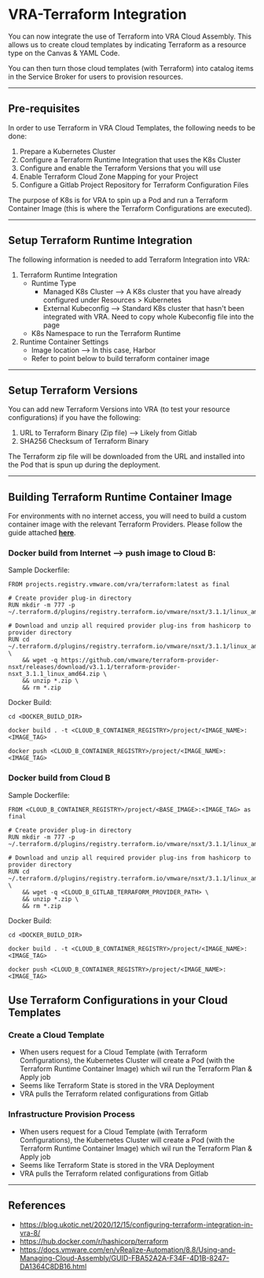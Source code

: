 # **VRA-Terraform Integration**

You can now integrate the use of Terraform into VRA Cloud Assembly. This allows us to create cloud templates by indicating Terraform as a resource type on the Canvas & YAML Code. 

You can then turn those cloud templates (with Terraform) into catalog items in the Service Broker for users to provision resources. 

---
## **Pre-requisites**

In order to use Terraform in VRA Cloud Templates, the following needs to be done: 
1. Prepare a Kubernetes Cluster
2. Configure a Terraform Runtime Integration that uses the K8s Cluster
3. Configure and enable the Terraform Versions that you will use
4. Enable Terraform Cloud Zone Mapping for your Project
5. Configure a Gitlab Project Repository for Terraform Configuration Files

The purpose of K8s is for VRA to spin up a Pod and run a Terraform Container Image (this is where the Terraform Configurations are executed). 

---
## **Setup Terraform Runtime Integration**

The following information is needed to add Terraform Integration into VRA: 
1. Terraform Runtime Integration 
     - Runtime Type
       - Managed K8s Cluster --> A K8s cluster that you have already configured under Resources > Kubernetes
       - External Kubeconfig --> Standard K8s cluster that hasn't been integrated with VRA. Need to copy whole Kubeconfig file into the page 
     - K8s Namespace to run the Terraform Runtime 
2. Runtime Container Settings
      - Image location --> In this case, Harbor
      - Refer to point below to build terraform container image

---
## **Setup Terraform Versions**

You can add new Terraform Versions into VRA (to test your resource configurations) if you have the following: 
1. URL to Terraform Binary (Zip file) --> Likely from Gitlab 
2. SHA256 Checksum of Terraform Binary

The Terraform zip file will be downloaded from the URL and installed into the Pod that is spun up during the deployment. 

---
## **Building Terraform Runtime Container Image**

For environments with no internet access, you will need to build a custom container image with the relevant Terraform Providers. Please follow the guide attached **[here](https://docs.vmware.com/en/vRealize-Automation/8.8/Using-and-Managing-Cloud-Assembly/GUID-FBA52A2A-F34F-4D1B-8247-DA1364C8DB16.html)**.

### **Docker build from Internet --> push image to Cloud B:**

Sample Dockerfile:

    FROM projects.registry.vmware.com/vra/terraform:latest as final

    # Create provider plug-in directory
    RUN mkdir -m 777 -p ~/.terraform.d/plugins/registry.terraform.io/vmware/nsxt/3.1.1/linux_amd64

    # Download and unzip all required provider plug-ins from hashicorp to provider directory
    RUN cd ~/.terraform.d/plugins/registry.terraform.io/vmware/nsxt/3.1.1/linux_amd64 \
        && wget -q https://github.com/vmware/terraform-provider-nsxt/releases/download/v3.1.1/terraform-provider-nsxt_3.1.1_linux_amd64.zip \
        && unzip *.zip \
        && rm *.zip


Docker Build:

    cd <DOCKER_BUILD_DIR>

    docker build . -t <CLOUD_B_CONTAINER_REGISTRY>/project/<IMAGE_NAME>:<IMAGE_TAG>

    docker push <CLOUD_B_CONTAINER_REGISTRY>/project/<IMAGE_NAME>:<IMAGE_TAG>

### **Docker build from Cloud B**

Sample Dockerfile:

    FROM <CLOUD_B_CONTAINER_REGISTRY>/project/<BASE_IMAGE>:<IMAGE_TAG> as final

    # Create provider plug-in directory
    RUN mkdir -m 777 -p ~/.terraform.d/plugins/registry.terraform.io/vmware/nsxt/3.1.1/linux_amd64

    # Download and unzip all required provider plug-ins from hashicorp to provider directory
    RUN cd ~/.terraform.d/plugins/registry.terraform.io/vmware/nsxt/3.1.1/linux_amd64 \
        && wget -q <CLOUD_B_GITLAB_TERRAFORM_PROVIDER_PATH> \
        && unzip *.zip \
        && rm *.zip

Docker Build:

    cd <DOCKER_BUILD_DIR>

    docker build . -t <CLOUD_B_CONTAINER_REGISTRY>/project/<IMAGE_NAME>:<IMAGE_TAG>

    docker push <CLOUD_B_CONTAINER_REGISTRY>/project/<IMAGE_NAME>:<IMAGE_TAG>

## **Use Terraform Configurations in your Cloud Templates**

### **Create a Cloud Template**
- When users request for a Cloud Template (with Terraform Configurations), the Kubernetes Cluster will create a Pod (with the Terraform Runtime Container Image) which wil run the Terraform Plan & Apply job
- Seems like Terraform State is stored in the VRA Deployment 
- VRA pulls the Terraform related configurations from Gitlab 

### **Infrastructure Provision Process**
- When users request for a Cloud Template (with Terraform Configurations), the Kubernetes Cluster will create a Pod (with the Terraform Runtime Container Image) which wil run the Terraform Plan & Apply job
- Seems like Terraform State is stored in the VRA Deployment 
- VRA pulls the Terraform related configurations from Gitlab 

---
## **References**
- https://blog.ukotic.net/2020/12/15/configuring-terraform-integration-in-vra-8/
- https://hub.docker.com/r/hashicorp/terraform
- https://docs.vmware.com/en/vRealize-Automation/8.8/Using-and-Managing-Cloud-Assembly/GUID-FBA52A2A-F34F-4D1B-8247-DA1364C8DB16.html